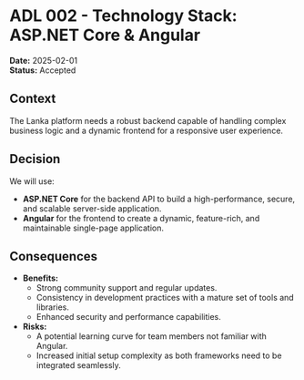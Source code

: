 # ADL 002 - Technology Stack: ASP.NET Core & Angular

**Date:** 2025-02-01  
**Status:** Accepted

## Context

The Lanka platform needs a robust backend capable of handling complex business logic and a dynamic frontend for a responsive user experience.

## Decision

We will use:

- **ASP.NET Core** for the backend API to build a high-performance, secure, and scalable server-side application.
- **Angular** for the frontend to create a dynamic, feature-rich, and maintainable single-page application.

## Consequences

- **Benefits:**  
  - Strong community support and regular updates.  
  - Consistency in development practices with a mature set of tools and libraries.  
  - Enhanced security and performance capabilities.
- **Risks:**  
  - A potential learning curve for team members not familiar with Angular.  
  - Increased initial setup complexity as both frameworks need to be integrated seamlessly.
